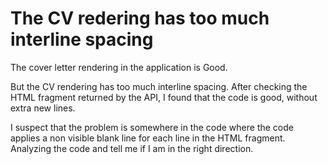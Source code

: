 # The CV redering has too much interline spacing

The cover letter rendering in the application is Good.

But the CV rendering has too much interline spacing. 
After checking the HTML fragment returned by the API, I found that the code is good, without extra new lines.

I suspect that the problem is somewhere in the code where the code applies a non visible blank line for each line in the HTML fragment.
Analyzing the code and tell me if I am in the right direction.

